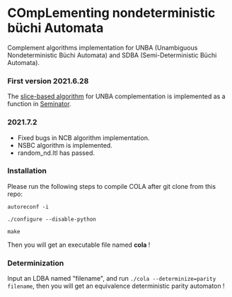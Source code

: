 # COmpLementing nondeterministic büchi Automata
Complement algorithms implementation for UNBA (Unambiguous Nondeterministic Büchi Automata) and SDBA (Semi-Deterministic Büchi Automata).

### First version 2021.6.28
The [slice-based algorithm](https://arxiv.org/abs/2005.09125v2) for UNBA complementation is implemented as a function in [Seminator](https://github.com/mklokocka/seminator). 

### 2021.7.2
* Fixed bugs in NCB algorithm implementation. 
* NSBC algorithm is implemented.
* random_nd.ltl has passed.

### Installation
Please run the following steps to compile COLA after git clone from this repo:
```
autoreconf -i
```
```
./configure --disable-python
```
```
make
```

Then you will get an executable file named **cola** !

### Determinization
Input an LDBA named "filename", and run ```./cola --determinize=parity filename```, then you will get an equivalence deterministic parity automaton !

